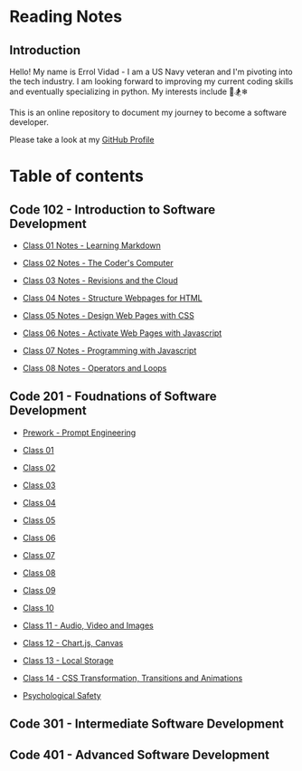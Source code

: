 # Reading Notes

## Introduction

Hello! My name is Errol Vidad - I am a US Navy veteran and I'm pivoting into the tech industry. I am looking forward to improving my current coding skills and eventually specializing in python. My interests include &#x1F3C8;&#x1F3C2;&#x2744;

This is an online repository to document my journey to become a software developer.

Please take a look at my [GitHub Profile](https://github.com/evidad)

# Table of contents

## Code 102 - Introduction to Software Development
- [Class 01 Notes - Learning Markdown](code-102-reading-notes/Class%2001%20-%20Learning%20Markdown.md)

- [Class 02 Notes - The Coder's Computer](code-102-reading-notes/Class%2002%20-%20The%20Coder's%20Computer.md)

- [Class 03 Notes - Revisions and the Cloud](code-102-reading-notes/Class%2003%20-%20Revisions%20and%20the%20Cloud.md)

- [Class 04 Notes - Structure Webpages for HTML](code-102-reading-notes/Class%2004%20-%20Structure%20Webpages%20for%20HTML.md)

- [Class 05 Notes - Design Web Pages with CSS](code-102-reading-notes/Class%2005-%20Design%20Web%20Pages%20with%20CSS.md)

- [Class 06 Notes - Activate Web Pages with Javascript](code-102-reading-notes/Class%2006%20-%20Activate%20Web%20Pages%20with%20Javascript.md)

- [Class 07 Notes - Programming with Javascript](code-102-reading-notes/Class%2007%20-%20Programming%20with%20Javascript.md)

- [Class 08 Notes - Operators and Loops ](code-102-reading-notes/Class%2008%20-%20Operators%20and%20Loops.md)

## Code 201 - Foudnations of Software Development
- [Prework - Prompt Engineering](code-201-reading-notes/prompt-engineering.md)

- [Class 01](code-201-reading-notes/class01.md)

- [Class 02](code-201-reading-notes/class2.md)

- [Class 03](code-201-reading-notes/class03.md)

- [Class 04](code-201-reading-notes/class04.md)

- [Class 05](code-201-reading-notes/class05.md)

- [Class 06](code-201-reading-notes/class06.md)

- [Class 07](code-201-reading-notes/class07.md)

- [Class 08](code-201-reading-notes/class08.md)

- [Class 09](code-201-reading-notes/class09.md)

- [Class 10](code-201-reading-notes/class10.md)

- [Class 11 - Audio, Video and Images](code-201-reading-notes/class11.md)

- [Class 12 - Chart.js, Canvas](code-201-reading-notes/class12.md)

- [Class 13 - Local Storage](code-201-reading-notes/class13.md)

- [Class 14 - CSS Transformation, Transitions and Animations](code-201-reading-notes/class14.md)

- [Psychological Safety](code-201-reading-notes/psychological-safety.md)

## Code 301 - Intermediate Software Development

## Code 401 - Advanced Software Development
